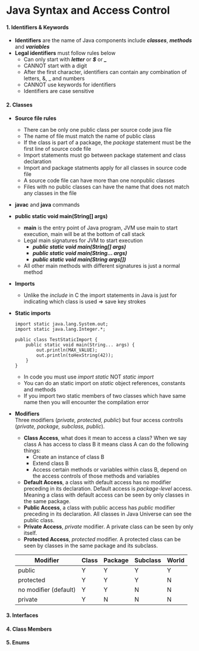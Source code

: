 # Java Syntax and Access Control

#### 1. Identifiers & Keywords
* **Identifiers** are the name of Java components include ***classes***, ***methods*** and ***variables***
* **Legal identifiers** must follow rules below
    * Can only start with ***letter*** or ***$*** or ***_***
    * CANNOT start with a digit
    * After the first character, identifiers can contain any combination of letters, &, _ and numbers
    * CANNOT use keywords for identifiers
    * Identifiers are case sensitive

#### 2. Classes
* **Source file rules**
    * There can be only one public class per source code java file
    * The name of file must match the name of public class
    * If the class is part of a package, the *package* statement must be the first line of source code file
    * Import statements must go between package statement and class declaration
    * Import and package statments apply for all classes in source code file
    * A source code file can have more than one nonpublic classes
    * Files with no public classes can have the name that does not match any classes in the file

* **javac** and **java** commands

* **public static void main(String[] args)**
    * **main** is the entry point of Java program, JVM use main to start execution, main will be at the bottom of call stack
    * Legal main signatures for JVM to start execution
        * ***public static void main(String[] args)***
        * ***public static void main(String... args)***
        * ***public static void main(String args[])***
    * All other main methods with different signatures is just a normal method

* **Imports**
    * Unlike the *include* in C the import statements in Java is just for indicating which class is used => save key strokes

* **Static imports**
    ```
    import static java.lang.System.out;
    import static java.lang.Integer.*;
    
    public class TestStaticImport {
        public static void main(String... args) {
            out.println(MAX_VALUE);
            out.println(toHexString(42));
        }
    }
    ```
    * In code you must use *import static* NOT *static import*
    * You can do an static import on *static* object references, constants and methods
    * If you import two static members of two classes which have same name then you will encounter the compilation error

* **Modifiers**<br/>
Three modifiers (*private, protected, public*) but four access controlls (*private, package, subclass, public*).<br/>
    * **Class Access**, what does it mean to access a class? When we say class A has access to class B it means class A can do the following things:
        * Create an instance of class B
        * Extend class B
        * Access certain methods or variables within class B, depend on the access controls of those methods and variables
    * **Default Access**, a class with default access has no modifier preceding in its declaration. Default access is *package-level* access. Meaning a class with default access can be seen by only classes in the same package.
    * **Public Access**, a class with public access has *public* modifier preceding in its declaration. All classes in Java Universe can see the public class.
    * **Private Access**, *private* modifier. A private class can be seen by only itself.
    * **Protected Access**, *protected* modifier. A protected class can be seen by classes in the same package and its subclass.


    | **Modifier** | **Class** | **Package** | **Subclass** | **World** |
    | --- | --- | --- | --- | --- |
    | public | Y | Y | Y | Y |
    | protected | Y | Y | Y | N |
    | no modifier (default) | Y | Y | N | N |
    | private | Y | N | N | N |

#### 3. Interfaces

#### 4. Class Members

#### 5. Enums
